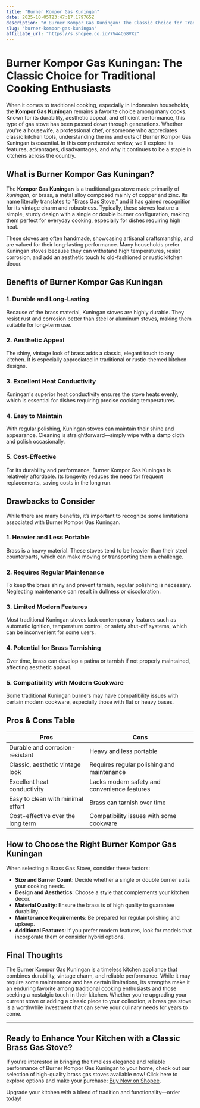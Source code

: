 ```yaml
---
title: "Burner Kompor Gas Kuningan"
date: 2025-10-05T23:47:17.179765Z
description: "# Burner Kompor Gas Kuningan: The Classic Choice for Traditional Cooking Enthusiasts..."
slug: "burner-kompor-gas-kuningan"
affiliate_url: "https://s.shopee.co.id/7V44C68VX2"
---
```

# Burner Kompor Gas Kuningan: The Classic Choice for Traditional Cooking Enthusiasts

When it comes to traditional cooking, especially in Indonesian households, the **Kompor Gas Kuningan** remains a favorite choice among many cooks. Known for its durability, aesthetic appeal, and efficient performance, this type of gas stove has been passed down through generations. Whether you're a housewife, a professional chef, or someone who appreciates classic kitchen tools, understanding the ins and outs of Burner Kompor Gas Kuningan is essential. In this comprehensive review, we'll explore its features, advantages, disadvantages, and why it continues to be a staple in kitchens across the country.  

## What is Burner Kompor Gas Kuningan?

The **Kompor Gas Kuningan** is a traditional gas stove made primarily of *kuningan*, or brass, a metal alloy composed mainly of copper and zinc. Its name literally translates to "Brass Gas Stove," and it has gained recognition for its vintage charm and robustness. Typically, these stoves feature a simple, sturdy design with a single or double burner configuration, making them perfect for everyday cooking, especially for dishes requiring high heat.

These stoves are often handmade, showcasing artisanal craftsmanship, and are valued for their long-lasting performance. Many households prefer Kuningan stoves because they can withstand high temperatures, resist corrosion, and add an aesthetic touch to old-fashioned or rustic kitchen decor.  

## Benefits of Burner Kompor Gas Kuningan

### 1. Durable and Long-Lasting

Because of the brass material, Kuningan stoves are highly durable. They resist rust and corrosion better than steel or aluminum stoves, making them suitable for long-term use.

### 2. Aesthetic Appeal

The shiny, vintage look of brass adds a classic, elegant touch to any kitchen. It is especially appreciated in traditional or rustic-themed kitchen designs.

### 3. Excellent Heat Conductivity

Kuningan's superior heat conductivity ensures the stove heats evenly, which is essential for dishes requiring precise cooking temperatures.

### 4. Easy to Maintain

With regular polishing, Kuningan stoves can maintain their shine and appearance. Cleaning is straightforward—simply wipe with a damp cloth and polish occasionally.

### 5. Cost-Effective

For its durability and performance, Burner Kompor Gas Kuningan is relatively affordable. Its longevity reduces the need for frequent replacements, saving costs in the long run.

## Drawbacks to Consider

While there are many benefits, it’s important to recognize some limitations associated with Burner Kompor Gas Kuningan.

### 1. Heavier and Less Portable

Brass is a heavy material. These stoves tend to be heavier than their steel counterparts, which can make moving or transporting them a challenge.

### 2. Requires Regular Maintenance

To keep the brass shiny and prevent tarnish, regular polishing is necessary. Neglecting maintenance can result in dullness or discoloration.

### 3. Limited Modern Features

Most traditional Kuningan stoves lack contemporary features such as automatic ignition, temperature control, or safety shut-off systems, which can be inconvenient for some users.

### 4. Potential for Brass Tarnishing

Over time, brass can develop a patina or tarnish if not properly maintained, affecting aesthetic appeal.

### 5. Compatibility with Modern Cookware

Some traditional Kuningan burners may have compatibility issues with certain modern cookware, especially those with flat or heavy bases.

## Pros & Cons Table

| **Pros**                                    | **Cons**                                     |
|----------------------------------------------|----------------------------------------------|
| Durable and corrosion-resistant            | Heavy and less portable                     |
| Classic, aesthetic vintage look             | Requires regular polishing and maintenance |
| Excellent heat conductivity                  | Lacks modern safety and convenience features |
| Easy to clean with minimal effort           | Brass can tarnish over time               |
| Cost-effective over the long term           | Compatibility issues with some cookware    |

## How to Choose the Right Burner Kompor Gas Kuningan

When selecting a Brass Gas Stove, consider these factors:

- **Size and Burner Count**: Decide whether a single or double burner suits your cooking needs.
- **Design and Aesthetics**: Choose a style that complements your kitchen decor.
- **Material Quality**: Ensure the brass is of high quality to guarantee durability.
- **Maintenance Requirements**: Be prepared for regular polishing and upkeep.
- **Additional Features**: If you prefer modern features, look for models that incorporate them or consider hybrid options.

## Final Thoughts

The Burner Kompor Gas Kuningan is a timeless kitchen appliance that combines durability, vintage charm, and reliable performance. While it may require some maintenance and has certain limitations, its strengths make it an enduring favorite among traditional cooking enthusiasts and those seeking a nostalgic touch in their kitchen. Whether you're upgrading your current stove or adding a classic piece to your collection, a brass gas stove is a worthwhile investment that can serve your culinary needs for years to come.

---

## Ready to Enhance Your Kitchen with a Classic Brass Gas Stove?

If you're interested in bringing the timeless elegance and reliable performance of Burner Kompor Gas Kuningan to your home, check out our selection of high-quality brass gas stoves available now! Click here to explore options and make your purchase: [Buy Now on Shopee](https://s.shopee.co.id/7V44C68VX2).  

Upgrade your kitchen with a blend of tradition and functionality—order today!